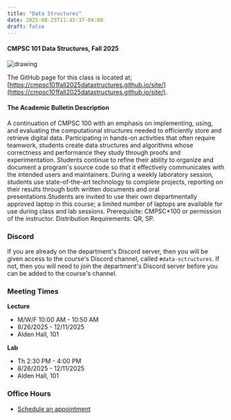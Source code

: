 ```yaml
---
title: "Data Structures"
date: 2025-08-25T11:45:37-04:00
draft: false
---
```


#### CMPSC 101 Data Structures, Fall 2025

<img src="/images/binaryTree.png" alt="drawing" />

The GitHub page for this class is located at; [https://cmpsc101fall2025datastructures.github.io/site/](https://cmpsc101fall2025datastructures.github.io/site/).

#### The Academic Bulletin Description

A continuation of CMPSC 100 with an emphasis on implementing, using, and evaluating the computational structures needed to efficiently store and retrieve digital data. Participating in hands-on activities that often require teamwork, students create data structures and algorithms whose correctness and performance they study through proofs and experimentation. Students continue to refine their ability to organize and document a program's source code so that it effectively communicates with the intended users and maintainers. During a weekly laboratory session, students use state-of-the-art technology to complete projects, reporting on their results through both written documents and oral presentations.Students are invited to use their own departmentally approved laptop in this course; a limited number of laptops are available for use during class and lab sessions. Prerequisite: CMPSC*100 or permission of the instructor. Distribution Requirements: QR, SP.

### Discord

If you are already on the department's Discord server, then you will be given access to the course's Discord channel, called `#data-sctructures`. If not, then you will need to join the department's Discord server before you can be added to the course's channel.

### Meeting Times

**Lecture**
+ M/W/F 10:00 AM - 10:50 AM
+ 8/26/2025 - 12/11/2025
+ Alden Hall, 101

**Lab**
+ Th 2:30 PM - 4:00 PM
+ 8/26/2025 - 12/11/2025
+ Alden Hall, 101

### Office Hours

* [Schedule an appointment](/contactandabout/)
